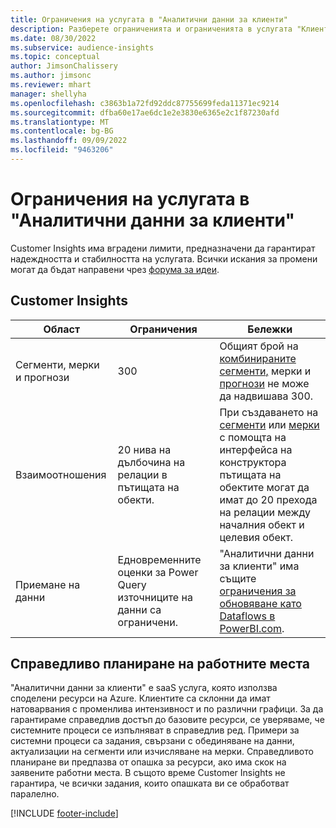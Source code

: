 ```yaml
---
title: Ограничения на услугата в "Аналитични данни за клиенти"
description: Разберете ограниченията и ограниченията в услугата "Клиентски аналитични данни SaaS".
ms.date: 08/30/2022
ms.subservice: audience-insights
ms.topic: conceptual
author: JimsonChalissery
ms.author: jimsonc
ms.reviewer: mhart
manager: shellyha
ms.openlocfilehash: c3863b1a72fd92ddc87755699feda11371ec9214
ms.sourcegitcommit: dfba60e17ae6dc1e2e3830e6365e2c1f87230afd
ms.translationtype: MT
ms.contentlocale: bg-BG
ms.lasthandoff: 09/09/2022
ms.locfileid: "9463206"
---
```

# <a name="service-limits-in-customer-insights"></a>Ограничения на услугата в "Аналитични данни за клиенти"

 Customer Insights има вградени лимити, предназначени да гарантират надеждността и стабилността на услугата. Всички искания за промени могат да бъдат направени чрез [форума за идеи](https://go.microsoft.com/fwlink/?linkid=2074172).

## <a name="customer-insights"></a>Customer Insights

| Област  | Ограничения  | Бележки |
|-------------|---------------------------------------------------------------------|---------------------------------------------------------------------|
| Сегменти, мерки и прогнози | 300  | Общият брой на [комбинираните сегменти](segments.md)[,](measures.md) мерки и [прогнози](predictions-overview.md) не може да надвишава 300.  |
| Взаимоотношения | 20 нива на дълбочина на релации в пътищата на обекти. | При създаването на [сегменти](segments.md) или [мерки](measures.md) с помощта на интерфейса на конструктора пътищата на обектите могат да имат до 20 прехода на релации между началния обект и целевия обект.  |
|Приемане на данни| Едновременните оценки за Power Query източниците на данни са ограничени. | "Аналитични данни за клиенти" има същите [ограничения за обновяване като Dataflows в PowerBI.com](/power-query/power-query-online-limits#refresh-limits). |

## <a name="fair-scheduling-of-jobs"></a>Справедливо планиране на работните места

"Аналитични данни за клиенти" е saaS услуга, която използва споделени ресурси на Azure. Клиентите са склонни да имат натоварвания с променлива интензивност и по различни графици. За да гарантираме справедлив достъп до базовите ресурси, се уверяваме, че системните процеси се изпълняват в справедлив ред. Примери за системни процеси са задания, свързани с обединяване на данни, актуализации на сегменти или изчисляване на мерки. Справедливото планиране ви предпазва от опашка за ресурси, ако има скок на заявените работни места. В същото време Customer Insights не гарантира, че всички задания, които опашката ви се обработват паралелно.

[!INCLUDE [footer-include](includes/footer-banner.md)]
